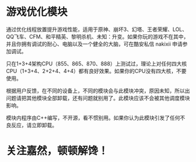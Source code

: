 # 游戏优化模块

通过优化线程放置提升游戏性能，适用于原神、崩坏3、幻塔、王者荣耀、LOL、QQ飞车、CFM、和平精英、黎明杀机、未知：升变。如果你玩的游戏不在其中，并且你拥有调试的耐心、电脑以及一个健全的大脑，可在酷安私信 nakixii 申请参加调试。

只在1+3+4架构CPU（855、865、870、888）上测试过，理论上对任何四大核CPU（1+3+4、2+2+4、4+4）都有良好效果。如果你的CPU没有四大核，不要使用。

根据用户反馈，在不同的设备上，不同的模块会与此模块冲突，原因未知，所以出问题请把其他模块全部卸载，还有问题就别用了。此模块应该不会被其他调度模块影响。

模块内程序由C++编写，不开源，看不惯别用。如果你认为此模块引发了任何不良反应，请立即卸载。

# 关注嘉然，顿顿解馋！
